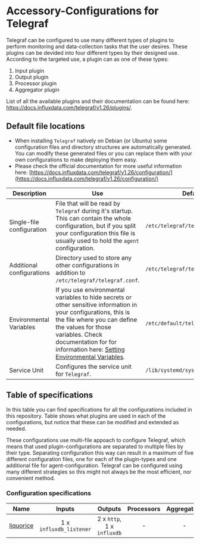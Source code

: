 # Accessory-Configurations for Telegraf

Telegraf can be configured to use many different types of plugins to perform monitoring and data-collection tasks that the user desires. These plugins can be devided into four different types by their designed use. According to the targeted use, a plugin can as one of these types:

1. Input plugin
2. Output plugin
3. Processor plugin
4. Aggregator plugin

List of all the available plugins and their documentation can be found here: https://docs.influxdata.com/telegraf/v1.26/plugins/.

## Default file locations

- When installing `Telegraf` natively on Debian (or Ubuntu) some configuration files and directory structures are automatically generated. You can modify these generated files or you can replace them with your own configurations to make deploying them easy.
- Please check the official documentation for more useful information here: [https://docs.influxdata.com/telegraf/v1.26/configuration/](https://docs.influxdata.com/telegraf/v1.26/configuration/)



| Description | Use | Default Path |
|---|---|---|
| Single-file configuration | File that will be read by `Telegraf` during it's startup. This can contain the whole configuration, but if you split your configuration this file is usually used to hold the `agent` configuration. | `/etc/telegraf/telegraf.conf` |
| Additional configurations | Directory used to store any other configurations in addition to `/etc/telegraf/telegraf.conf`.  | `/etc/telegraf/telegraf.d/` |
| Environmental Variables | If you use environmental variables to hide secrets or other sensitive information in your configurations, this is the file where you can define the values for those variables. Check documentation for for information here: [Setting Environmental Variables](https://docs.influxdata.com/telegraf/v1.26/configuration/#set-environment-variables). | `/etc/default/telegraf` |
| Service Unit | Configures the service unit for `Telegraf`.   | `/lib/systemd/system/telegraf.service` |

## Table of specifications

In this table you can find specifications for all the configurations included in this repository. Table shows what plugins are used in each of the configurations, but notice that these can be modified and extended as needed. 

These configurations use multi-file appoach to configure Telegraf, which means that used plugin-configurations are separated to multiple files by their type. Separating configuration this way can result in a maximum of five different configuration files, one for each of the plugin-types and one additional file for agent-configuration. Telegraf can be configured using many different strategies so this might not always be the most efficient, nor convenient method.

### Configuration specifications

| Name | Inputs | Outputs | Processors | Aggregators |
|---|:---:|:---:|:---:|:---:|
| [liquorice](liquorice) | 1 x `influxdb_listener` | 2 x `http`, 1 x `influxdb` | - | - |
